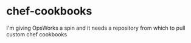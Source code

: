 # chef-cookbooks
I'm giving OpsWorks a spin and it needs a repository from which to pull custom chef cookbooks
